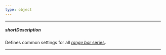 ```yaml
---
type: object
---
```

---
##### shortDescription
Defines common settings for all [*range bar* series](/api-reference/20%20Data%20Visualization%20Widgets/10%20dxChart/5%20Series%20Types/RangeBarSeries '/Documentation/ApiReference/Data_Visualization_Widgets/dxChart/Series_Types/RangeBarSeries/').

---
